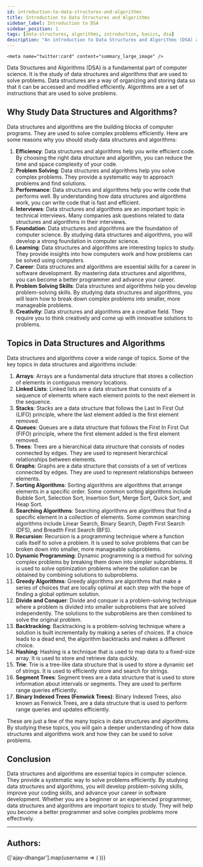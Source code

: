 ```yaml
---
id: introduction-to-data-structures-and-algorithms
title: Introduction to Data Structures and Algorithms
sidebar_label: Introduction to DSA
sidebar_position: 1
tags: [data-structures, algorithms, introduction, basics, dsa]
description: "An introduction to Data Structures and Algorithms (DSA) and why they are important in computer science."
---
```


<head>
    <meta name="description" content="Explore the fundamentals of data structures and algorithms, including their importance, types, and practical applications. A comprehensive introduction for beginners." />
    <meta name="keywords" content="Data Structures, Algorithms, Introduction to Data Structures, Introduction to Algorithms, Algorithm Basics, Data Structure Types, Algorithm Efficiency, Programming, Computer Science" />
    <meta name="author" content="ajay-dhangar" />
    <meta name="og:title" content="Introduction to Data Structures and Algorithms" />
    <meta name="og:description" content="Explore the fundamentals of data structures and algorithms, including their importance, types, and practical applications. A comprehensive introduction for beginners." />
    <meta name="og:url" content="https://codeharborhub.github.io/dsa/basic-topics/introduction-to-data-structures-and-algorithms" />
    <meta name="og:image" content="https://codeharborhub.github.io/dsa/assets/images/introduction-to-data-structures-and-algorithms.png" />
    <meta property="og:type" content="article" />

    <meta name="twitter:card" content="summary_large_image" />

<meta name="twitter:title" content="Introduction to Data Structures and Algorithms" />
<meta name="twitter:description" content="Explore the fundamentals of data structures and algorithms, their types, and practical applications. Perfect for beginners in computer science." />
<meta name="twitter:image" content="https://codeharborhub.github.io/dsa/assets/images/introduction-to-data-structures-and-algorithms.png" />
<meta name="twitter:site" content="@CodesWithAjay" />
<meta name="twitter:creator" content="@CodesWithAjay" />
<meta name="twitter:url" content="https://codeharborhub.github.io/dsa/basic-topics/introduction-to-data-structures-and-algorithms" />
<meta name="twitter:label1" content="Written by" />
<meta name="twitter:data1" content="Ajay Dhangar" />
<meta name="twitter:label2" content="Filed under" />
<meta name="twitter:data2" content="Data Structures and Algorithms" />
<meta name="twitter:label3" content="Read Time" />
<meta name="twitter:data3" content="5 minutes" />
<meta name="twitter:label4" content="Share on" />
<meta name="twitter:data4" content="Twitter, Facebook, LinkedIn" />
<meta name="twitter:label5" content="Likes" />
<meta name="twitter:data5" content="20+" />
<meta name="twitter:label6" content="Comments" />
<meta name="twitter:data6" content="10+" />
<meta name="twitter:label7" content="Views" />
<meta name="twitter:data7" content="100+" />
<meta name="twitter:label8" content="Published" />
<meta name="twitter:data8" content="2024-06-16" />
<meta name="twitter:label9" content="Modified" />
<meta name="twitter:data9" content="2024-06-16" />
<meta name="twitter:label10" content="Twitter" />
<meta name="twitter:data10" content="@CodesWithAjay" />
<meta name="twitter:label11" content="GitHub" />
<meta name="twitter:data11" content="@ajay-dhangar" />
<meta name="twitter:label12" content="Website" />
<meta name="twitter:data12" content="https://ajay-dhangar.github.io/" />
<meta name="twitter:label13" content="Email" />
<meta name="twitter:data13" content="ajaydhangar49@gmail.com" />
<meta name="twitter:label14" content="Location" />
<meta name="twitter:data14" content="India" />
<meta name="twitter:label15" content="Job Title" />
<meta name="twitter:data15" content="Software Engineer" />
</head>

Data Structures and Algorithms (DSA) is a fundamental part of computer science. It is the study of data structures and algorithms that are used to solve problems. Data structures are a way of organizing and storing data so that it can be accessed and modified efficiently. Algorithms are a set of instructions that are used to solve problems.

## Why Study Data Structures and Algorithms?

Data structures and algorithms are the building blocks of computer programs. They are used to solve complex problems efficiently. Here are some reasons why you should study data structures and algorithms:

1. **Efficiency**: Data structures and algorithms help you write efficient code. By choosing the right data structure and algorithm, you can reduce the time and space complexity of your code.
2. **Problem Solving**: Data structures and algorithms help you solve complex problems. They provide a systematic way to approach problems and find solutions.
3. **Performance**: Data structures and algorithms help you write code that performs well. By understanding how data structures and algorithms work, you can write code that is fast and efficient.
4. **Interviews**: Data structures and algorithms are an important topic in technical interviews. Many companies ask questions related to data structures and algorithms in their interviews.
5. **Foundation**: Data structures and algorithms are the foundation of computer science. By studying data structures and algorithms, you will develop a strong foundation in computer science.
6. **Learning**: Data structures and algorithms are interesting topics to study. They provide insights into how computers work and how problems can be solved using computers.
7. **Career**: Data structures and algorithms are essential skills for a career in software development. By mastering data structures and algorithms, you can become a better programmer and advance your career.
8. **Problem Solving Skills**: Data structures and algorithms help you develop problem-solving skills. By studying data structures and algorithms, you will learn how to break down complex problems into smaller, more manageable problems.
9. **Creativity**: Data structures and algorithms are a creative field. They require you to think creatively and come up with innovative solutions to problems.

## Topics in Data Structures and Algorithms

Data structures and algorithms cover a wide range of topics. Some of the key topics in data structures and algorithms include:

1. **Arrays**: Arrays are a fundamental data structure that stores a collection of elements in contiguous memory locations.
2. **Linked Lists**: Linked lists are a data structure that consists of a sequence of elements where each element points to the next element in the sequence.
3. **Stacks**: Stacks are a data structure that follows the Last In First Out (LIFO) principle, where the last element added is the first element removed.
4. **Queues**: Queues are a data structure that follows the First In First Out (FIFO) principle, where the first element added is the first element removed.
5. **Trees**: Trees are a hierarchical data structure that consists of nodes connected by edges. They are used to represent hierarchical relationships between elements.
6. **Graphs**: Graphs are a data structure that consists of a set of vertices connected by edges. They are used to represent relationships between elements.
7. **Sorting Algorithms**: Sorting algorithms are algorithms that arrange elements in a specific order. Some common sorting algorithms include Bubble Sort, Selection Sort, Insertion Sort, Merge Sort, Quick Sort, and Heap Sort.
8. **Searching Algorithms**: Searching algorithms are algorithms that find a specific element in a collection of elements. Some common searching algorithms include Linear Search, Binary Search, Depth First Search (DFS), and Breadth First Search (BFS).
9. **Recursion**: Recursion is a programming technique where a function calls itself to solve a problem. It is used to solve problems that can be broken down into smaller, more manageable subproblems.
10. **Dynamic Programming**: Dynamic programming is a method for solving complex problems by breaking them down into simpler subproblems. It is used to solve optimization problems where the solution can be obtained by combining solutions to subproblems.
11. **Greedy Algorithms**: Greedy algorithms are algorithms that make a series of choices that are locally optimal at each step with the hope of finding a global optimum solution.
12. **Divide and Conquer**: Divide and conquer is a problem-solving technique where a problem is divided into smaller subproblems that are solved independently. The solutions to the subproblems are then combined to solve the original problem.
13. **Backtracking**: Backtracking is a problem-solving technique where a solution is built incrementally by making a series of choices. If a choice leads to a dead end, the algorithm backtracks and makes a different choice.
14. **Hashing**: Hashing is a technique that is used to map data to a fixed-size array. It is used to store and retrieve data quickly.
15. **Trie**: Trie is a tree-like data structure that is used to store a dynamic set of strings. It is used to efficiently store and search for strings.
16. **Segment Trees**: Segment trees are a data structure that is used to store information about intervals or segments. They are used to perform range queries efficiently.
17. **Binary Indexed Trees (Fenwick Trees)**: Binary Indexed Trees, also known as Fenwick Trees, are a data structure that is used to perform range queries and updates efficiently.

These are just a few of the many topics in data structures and algorithms. By studying these topics, you will gain a deeper understanding of how data structures and algorithms work and how they can be used to solve problems.

## Conclusion

Data structures and algorithms are essential topics in computer science. They provide a systematic way to solve problems efficiently. By studying data structures and algorithms, you will develop problem-solving skills, improve your coding skills, and advance your career in software development. Whether you are a beginner or an experienced programmer, data structures and algorithms are important topics to study. They will help you become a better programmer and solve complex problems more effectively.

---

<h2>Authors:</h2>

<div style={{display: 'flex', flexWrap: 'wrap', justifyContent: 'space-between', gap: '10px'}}>
{['ajay-dhangar'].map(username => (
    <Author key={username} username={username} />
))}
</div>
